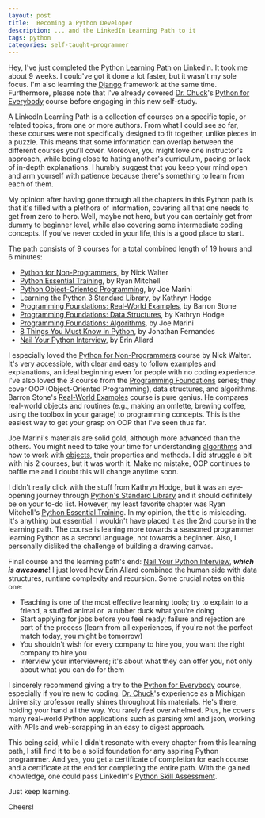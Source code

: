 ```yaml
---
layout: post
title:  Becoming a Python Developer
description: ... and the LinkedIn Learning Path to it
tags: python
categories: self-taught-programmer
---
```


Hey, I've just completed the [Python Learning Path](https://www.linkedin.com/learning/paths/become-a-python-developer-8969630) on LinkedIn. It took me about 9 weeks. I could've got it done a lot faster, but it wasn't my sole focus. I'm also learning the [Django](https://dj4e.com) framework at the same time. Furthermore, please note that I've already covered [Dr. Chuck](https://online.dr-chuck.com/index.php)'s [Python for Everybody](https://www.py4e.com) course before engaging in this new self-study.

A LinkedIn Learning Path is a collection of courses on a specific topic, or related topics, from one or more authors. From what I could see so far, these courses were not specifically designed to fit together, unlike pieces in a puzzle. This means that some information can overlap between the different courses you'll cover. Moreover, you might love one instructor's approach, while being close to hating another's curriculum, pacing or lack of in-depth explanations. I humbly suggest that you keep your mind open and arm yourself with patience because there's something to learn from each of them.

My opinion after having gone through all the chapters in this Python path is that it's filled with a plethora of information, covering all that one needs to get from zero to hero. Well, maybe not hero, but you can certainly get from dummy to beginner level, while also covering some intermediate coding concepts. If you've never coded in your life, this is a good place to start.

The path consists of 9 courses for a total combined length of 19 hours and 6 minutes:

- [Python for Non-Programmers](https://www.linkedin.com/learning/python-for-non-programmers), by Nick Walter
- [Python Essential Training](https://www.linkedin.com/learning/python-essential-training-14898805), by Ryan Mitchell
- [Python Object-Oriented Programming](https://www.linkedin.com/learning/python-object-oriented-programming), by Joe Marini
- [Learning the Python 3 Standard Library](https://www.linkedin.com/learning/learning-the-python-3-standard-library), by Kathryn Hodge
- [Programming Foundations: Real-World Examples](https://www.linkedin.com/learning/programming-foundations-real-world-examples), by Barron Stone
- [Programming Foundations: Data Structures](https://www.linkedin.com/learning/programming-foundations-data-structures-2), by Kathryn Hodge
- [Programming Foundations: Algorithms](https://www.linkedin.com/learning/programming-foundations-algorithms), by Joe Marini
- [8 Things You Must Know in Python](https://www.linkedin.com/learning/8-things-you-must-know-in-python), by Jonathan Fernandes
- [Nail Your Python Interview](https://www.linkedin.com/learning/nail-your-python-interview), by Erin Allard

I especially loved the  [Python for Non-Programmers](https://www.linkedin.com/learning/python-for-non-programmers) course by Nick Walter. It's very accessible, with clear and easy to follow examples and explanations, an ideal beginning even for people with no coding experience. I've also loved the 3 course from the [Programming Foundations](https://www.linkedin.com/learning/paths/become-a-programmer-foundations) series; they cover OOP (Object-Oriented Programming), data structures, and algorithms. Barron Stone's [Real-World Examples](https://www.linkedin.com/learning/programming-foundations-real-world-examples) course is pure genius. He compares real-world objects and routines (e.g., making an omlette, brewing coffee, using the toolbox in your garage) to programming concepts. This is the easiest way to get your grasp on OOP that I've seen thus far.

Joe Marini's materials are solid gold, although more advanced than the others. You might need to take your time for understanding [algorithms](https://www.linkedin.com/learning/programming-foundations-algorithms) and how to work with [objects](https://www.linkedin.com/learning/python-object-oriented-programming), their properties and methods. I did struggle a bit with his 2 courses, but it was worth it. Make no mistake, OOP continues to baffle me and I doubt this will change anytime soon.

I didn't really click with the stuff from Kathryn Hodge, but it was an eye-opening journey through [Python's Standard Library](https://www.linkedin.com/learning/learning-the-python-3-standard-library) and it should definitely be on your to-do list. However, my least favorite chapter was Ryan Mitchell's [Python Essential Training](https://www.linkedin.com/learning/python-essential-training-14898805). In my opinion, the title is misleading. It's anything but essential. I wouldn't have placed it as the 2nd course in the learning path. The course is leaning more towards a seasoned programmer learning Python as a second language, not towards a beginner. Also, I personally disliked the challenge of building a drawing canvas.

Final course and the learning path's end: [Nail Your Python Interview](https://www.linkedin.com/learning/nail-your-python-interview), ***which is awesome***! I just loved how Erin Allard combined the human side with data structures, runtime complexity and recursion. Some crucial notes on this one:
- Teaching is one of the most effective learning tools; try to explain to a friend, a stuffed animal or  a rubber duck what you're doing
- Start applying for jobs before you feel ready; failure and rejection are part of the process (learn from all experiences, if you're not the perfect match today, you might be tomorrow)
- You shouldn't wish for every company to hire you, you want the right company to hire you
- Interview your interviewers; it's about what they can offer you, not only about what you can do for them

I sincerely recommend giving a try to the [Python for Everybody](https://www.py4e.com) course, especially if you're new to coding. [Dr. Chuck](https://online.dr-chuck.com/index.php)'s experience as a Michigan University professor really shines throughout his materials. He's there, holding your hand all the way. You rarely feel overwhelmed. Plus, he covers many real-world Python applications such as parsing xml and json, working with APIs and web-scrapping in an easy to digest approach.

This being said, while I didn't resonate with every chapter from this learning path, I still find it to be a solid foundation for any aspiring Python programmer. And yes, you get a certificate of completion for each course and a certificate at the end for completing the entire path. With the gained knowledge, one could pass LinkedIn's [Python Skill Assessment](https://www.linkedin.com/help/linkedin/answer/115833).

Just keep learning.

Cheers!